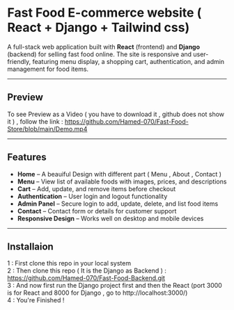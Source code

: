 # Fast Food E-commerce website ( React + Django + Tailwind css) 

A full-stack web application built with **React** (frontend) and **Django** (backend) for selling fast food online. The site is responsive and user-friendly, featuring menu display, a shopping cart, authentication, and admin management for food items.

---

## Preview 
To see Preview as a Video ( you have to download it , github does not show it ) , follow the link : 
https://github.com/Hamed-070/Fast-Food-Store/blob/main/Demo.mp4

---

## Features
- **Home** – A beauiful Design with different part ( Menu , About , Contact )
- **Menu** – View list of available foods with images, prices, and descriptions  
- **Cart** – Add, update, and remove items before checkout  
- **Authentication** – User login and logout functionality  
- **Admin Panel** – Secure login to add, update, delete, and list food items  
- **Contact** – Contact form or details for customer support  
- **Responsive Design** – Works well on desktop and mobile devices

--- 

## Installaion 
1 : First clone this repo in your local system  
2 : Then clone this repo ( It is the Django as Backend ) : https://github.com/Hamed-070/Fast-Food-Backend.git
<br/>
3 : And now first run the Django project first and then the React (port 3000 is for React and 8000 for Django , go to http://localhost:3000/)  
4 : You're Finished !

